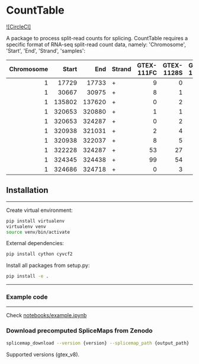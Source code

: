 # CountTable
[![CircleCI]](https://gitlab.cmm.in.tum.de/gagneurlab/count_table/pipelines)
<!-- [![pypi](https://img.shields.io/pypi/v/mmsplice.svg)](https://pypi.python.org/pypi/mmsplice) -->

A package to process split-read counts for splicing. 
CountTable requires a specific format of RNA-seq split-read count data, namely: 'Chromosome', 'Start', 'End', 'Strand', 'samples':


|   Chromosome |   Start |    End | Strand   |   GTEX-111FC |   GTEX-1128S |   GTEX-117XS |   GTEX-1192X |   GTEX-11DXW |   GTEX-11DXY |
|-------------:|--------:|-------:|:---------|-------------:|-------------:|-------------:|-------------:|-------------:|-------------:|
|            1 |   17729 |  17733 | +        |            9 |            0 |            0 |            0 |            0 |            7 |
|            1 |   30667 |  30975 | +        |            8 |            1 |            7 |            3 |            5 |            5 |
|            1 |  135802 | 137620 | +        |            0 |            2 |            2 |            0 |            3 |            1 |
|            1 |  320653 | 320880 | +        |            1 |            1 |            4 |            1 |            2 |            4 |
|            1 |  320653 | 324287 | +        |            0 |            2 |            8 |            1 |            0 |            2 |
|            1 |  320938 | 321031 | +        |            2 |            4 |            5 |            3 |            5 |            1 |
|            1 |  320938 | 322037 | +        |            8 |            5 |            4 |            6 |            8 |            6 |
|            1 |  322228 | 324287 | +        |           53 |           27 |           40 |           17 |           35 |           33 |
|            1 |  324345 | 324438 | +        |           99 |           54 |          101 |           38 |           82 |           63 |
|            1 |  324686 | 324718 | +        |            0 |            3 |            8 |            2 |            1 |            2 |


## Installation
-----------------

Create virtual environment:
```bash
pip install virtualenv
virtualenv venv
source venv/bin/activate
```

External dependencies:
```bash
pip install cython cyvcf2 
```

Install all packages from setup.py:
```bash
pip install -e .
```
-----------------

### Example code
-------------------

Check [notebooks/example.ipynb](https://gitlab.cmm.in.tum.de/gagneurlab/count_table/-/tree/master/notebooks/example.ipynb)


### Download precomputed SpliceMaps from Zenodo
```bash
splicemap_download --version {version} --splicemap_path {output_path}
```
Supported versions (gtex_v8).